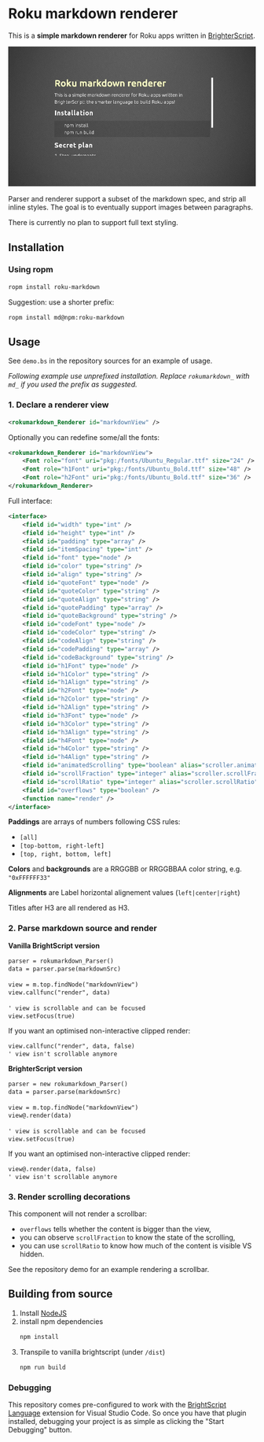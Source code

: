 # Roku markdown renderer

This is a **simple markdown renderer** for Roku apps written in [BrighterScript](https://github.com/rokucommunity/brighterscript).

![Screenshot of the markdown demo app](screenshot.png)

Parser and renderer support a subset of the markdown spec, and strip all inline styles.
The goal is to eventually support images between paragraphs.

There is currently no plan to support full text styling.

## Installation

### Using ropm

```bash
ropm install roku-markdown
```

Suggestion: use a shorter prefix:

```bash
ropm install md@npm:roku-markdown
```

## Usage

See `demo.bs` in the repository sources for an example of usage.

*Following example use unprefixed installation. Replace `rokumarkdown_` with `md_` if you used the prefix as suggested.*

### 1. Declare a renderer view

```xml
<rokumarkdown_Renderer id="markdownView" />
```

Optionally you can redefine some/all the fonts:
```xml
<rokumarkdown_Renderer id="markdownView">
    <Font role="font" uri="pkg:/fonts/Ubuntu_Regular.ttf" size="24" />
    <Font role="h1Font" uri="pkg:/fonts/Ubuntu_Bold.ttf" size="48" />
    <Font role="h2Font" uri="pkg:/fonts/Ubuntu_Bold.ttf" size="36" />
</rokumarkdown_Renderer>
```

Full interface:
```xml
<interface>
    <field id="width" type="int" />
    <field id="height" type="int" />
    <field id="padding" type="array" />
    <field id="itemSpacing" type="int" />
    <field id="font" type="node" />
    <field id="color" type="string" />
    <field id="align" type="string" />
    <field id="quoteFont" type="node" />
    <field id="quoteColor" type="string" />
    <field id="quoteAlign" type="string" />
    <field id="quotePadding" type="array" />
    <field id="quoteBackground" type="string" />
    <field id="codeFont" type="node" />
    <field id="codeColor" type="string" />
    <field id="codeAlign" type="string" />
    <field id="codePadding" type="array" />
    <field id="codeBackground" type="string" />
    <field id="h1Font" type="node" />
    <field id="h1Color" type="string" />
    <field id="h1Align" type="string" />
    <field id="h2Font" type="node" />
    <field id="h2Color" type="string" />
    <field id="h2Align" type="string" />
    <field id="h3Font" type="node" />
    <field id="h3Color" type="string" />
    <field id="h3Align" type="string" />
    <field id="h4Font" type="node" />
    <field id="h4Color" type="string" />
    <field id="h4Align" type="string" />
    <field id="animatedScrolling" type="boolean" alias="scroller.animatedScrolling" />
    <field id="scrollFraction" type="integer" alias="scroller.scrollFraction" />
    <field id="scrollRatio" type="integer" alias="scroller.scrollRatio" />
    <field id="overflows" type="boolean" />
    <function name="render" />
</interface>
```

**Paddings** are arrays of numbers following CSS rules:

- `[all]`
- `[top-bottom, right-left]`
- `[top, right, bottom, left]`

**Colors** and **backgrounds** are a RRGGBB or RRGGBBAA color string, e.g. `"0xFFFFFF33"`

**Alignments** are Label horizontal alignement values (`left|center|right`)

Titles after H3 are all rendered as H3.

### 2. Parse markdown source and render

**Vanilla BrightScript version**

```vbscript
parser = rokumarkdown_Parser()
data = parser.parse(markdownSrc)

view = m.top.findNode("markdownView")
view.callfunc("render", data)

' view is scrollable and can be focused
view.setFocus(true)
```

If you want an optimised non-interactive clipped render:

```vbscript
view.callfunc("render", data, false)
' view isn't scrollable anymore
```

**BrighterScript version**

```vbscript
parser = new rokumarkdown_Parser()
data = parser.parse(markdownSrc)

view = m.top.findNode("markdownView")
view@.render(data)

' view is scrollable and can be focused
view.setFocus(true)
```

If you want an optimised non-interactive clipped render:

```vbscript
view@.render(data, false)
' view isn't scrollable anymore
```

### 3. Render scrolling decorations

This component will not render a scrollbar:

- `overflows` tells whether the content is bigger than the view,
- you can observe `scrollFraction` to know the state of the scrolling,
- you can use `scrollRatio` to know how much of the content is visible VS hidden.

See the repository demo for an example rendering a scrollbar.

## Building from source

1. Install [NodeJS](https://nodejs.org)
2. install npm dependencies
    ```bash
    npm install
    ```
3. Transpile to vanilla brightscript (under `/dist`)
    ```bash
    npm run build
    ```

### Debugging

This repository comes pre-configured to work with the [BrightScript Language](https://github.com/rokucommunity/vscode-brightscript-language) extension for Visual Studio Code. So once you have that plugin installed, debugging your project is as simple as clicking the "Start Debugging" button.

